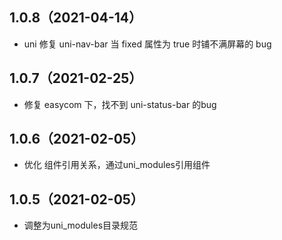 ## 1.0.8（2021-04-14）
- uni 修复 uni-nav-bar 当 fixed 属性为 true 时铺不满屏幕的 bug
## 1.0.7（2021-02-25）
- 修复 easycom 下，找不到 uni-status-bar 的bug

## 1.0.6（2021-02-05）
- 优化 组件引用关系，通过uni_modules引用组件

## 1.0.5（2021-02-05）
- 调整为uni_modules目录规范

